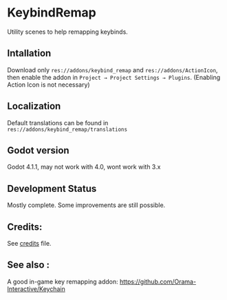 # KeybindRemap

Utility scenes to help remapping keybinds.


## Intallation

Download only `res://addons/keybind_remap` and `res://addons/ActionIcon`,
then enable the addon in `Project → Project Settings → Plugins`. (Enabling
Action Icon is not necessary)


## Localization

Default translations can be found in `res://addons/keybind_remap/translations`


## Godot version

Godot 4.1.1, may not work with 4.0, wont work with 3.x


## Development Status

Mostly complete. Some improvements are still possible.


## Credits:
	
See [credits](CREDITS.md) file.


## See also :

A good in-game key remapping addon:
https://github.com/Orama-Interactive/Keychain
